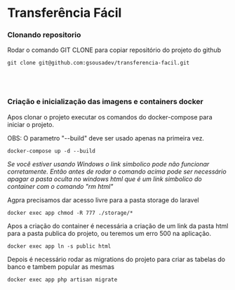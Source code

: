 # Transferência Fácil

### **Clonando repositorio**

Rodar o comando GIT CLONE para copiar repositório do projeto do github

    git clone git@github.com:gsousadev/transferencia-facil.git

<br/>
<br/>

### **Criação e inicialização das imagens e containers docker**


Apos clonar o projeto executar os comandos do docker-compose para iniciar o projeto. 

OBS: O parametro "--build" deve ser usado apenas na primeira vez.

    docker-compose up -d --build

*Se você estiver usando Windows o link simbolico pode não funcionar corretamente. Então antes de rodar o comando acima pode ser necessário apagar a pasta oculta no windows html que é um link simbolico do container com o comando "rm html"*

Agpra precisamos dar acesso livre para a pasta storage do laravel

    docker exec app chmod -R 777 ./storage/*

Apos a criação do container é necessária a criação de um link da pasta html para a pasta publica do projeto, ou teremos um erro 500 na aplicação.

    docker exec app ln -s public html

Depois é necessário rodar as migrations do projeto para criar as tabelas do banco e tambem popular as mesmas

    docker exec app php artisan migrate



